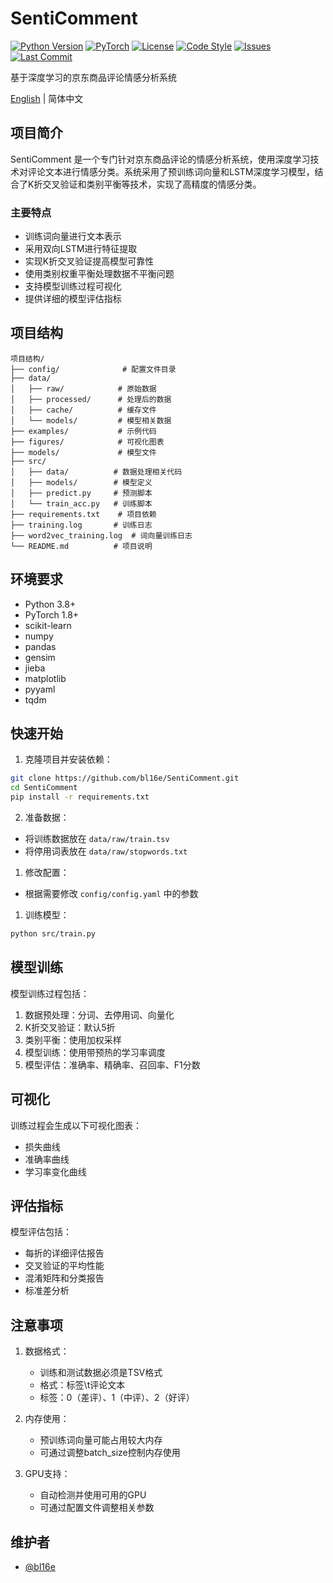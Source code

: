 # SentiComment

[![Python Version](https://img.shields.io/badge/python-3.8%2B-blue)](https://www.python.org/)
[![PyTorch](https://img.shields.io/badge/PyTorch-1.8%2B-red)](https://pytorch.org/)
[![License](https://img.shields.io/badge/license-MIT-green)](LICENSE)
[![Code Style](https://img.shields.io/badge/code%20style-black-black)](https://github.com/psf/black)
[![Issues](https://img.shields.io/github/issues/bl16e/SentiHotel)](https://github.com/bl16e/SentiHotel/issues)
[![Last Commit](https://img.shields.io/github/last-commit/bl16e/SentiHotel)](https://github.com/bl16e/SentiHotel/commits/main)

基于深度学习的京东商品评论情感分析系统

[English](README_EN.md) | 简体中文

## 项目简介

SentiComment 是一个专门针对京东商品评论的情感分析系统，使用深度学习技术对评论文本进行情感分类。系统采用了预训练词向量和LSTM深度学习模型，结合了K折交叉验证和类别平衡等技术，实现了高精度的情感分类。

### 主要特点

- 训练词向量进行文本表示
- 采用双向LSTM进行特征提取
- 实现K折交叉验证提高模型可靠性
- 使用类别权重平衡处理数据不平衡问题
- 支持模型训练过程可视化
- 提供详细的模型评估指标

## 项目结构

```
项目结构/
├── config/              # 配置文件目录
├── data/
│   ├── raw/            # 原始数据
│   ├── processed/      # 处理后的数据
│   ├── cache/          # 缓存文件
│   └── models/         # 模型相关数据
├── examples/           # 示例代码
├── figures/            # 可视化图表
├── models/             # 模型文件
├── src/
│   ├── data/          # 数据处理相关代码
│   ├── models/        # 模型定义
│   ├── predict.py     # 预测脚本
│   └── train_acc.py   # 训练脚本
├── requirements.txt    # 项目依赖
├── training.log       # 训练日志
├── word2vec_training.log  # 词向量训练日志
└── README.md          # 项目说明
```

## 环境要求

- Python 3.8+
- PyTorch 1.8+
- scikit-learn
- numpy
- pandas
- gensim
- jieba
- matplotlib
- pyyaml
- tqdm

## 快速开始

1. 克隆项目并安装依赖：
```bash
git clone https://github.com/bl16e/SentiComment.git
cd SentiComment
pip install -r requirements.txt
```

2. 准备数据：
- 将训练数据放在 `data/raw/train.tsv`
- 将停用词表放在 `data/raw/stopwords.txt`

1. 修改配置：
- 根据需要修改 `config/config.yaml` 中的参数

1. 训练模型：
```bash
python src/train.py
```

## 模型训练

模型训练过程包括：
1. 数据预处理：分词、去停用词、向量化
2. K折交叉验证：默认5折
3. 类别平衡：使用加权采样
4. 模型训练：使用带预热的学习率调度
5. 模型评估：准确率、精确率、召回率、F1分数

## 可视化

训练过程会生成以下可视化图表：
- 损失曲线
- 准确率曲线
- 学习率变化曲线

## 评估指标

模型评估包括：
- 每折的详细评估报告
- 交叉验证的平均性能
- 混淆矩阵和分类报告
- 标准差分析

## 注意事项

1. 数据格式：
   - 训练和测试数据必须是TSV格式
   - 格式：标签\t评论文本
   - 标签：0（差评）、1（中评）、2（好评）

2. 内存使用：
   - 预训练词向量可能占用较大内存
   - 可通过调整batch_size控制内存使用

3. GPU支持：
   - 自动检测并使用可用的GPU
   - 可通过配置文件调整相关参数

## 维护者

- [@bl16e](https://github.com/bl16e)
